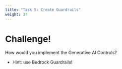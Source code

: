 ```yaml
---
title: "Task 5: Create Guardrails"
weight: 37
---
```


# Challenge!

How would you implement the Generative AI Controls?

- Hint: use Bedrock Guardrails!

